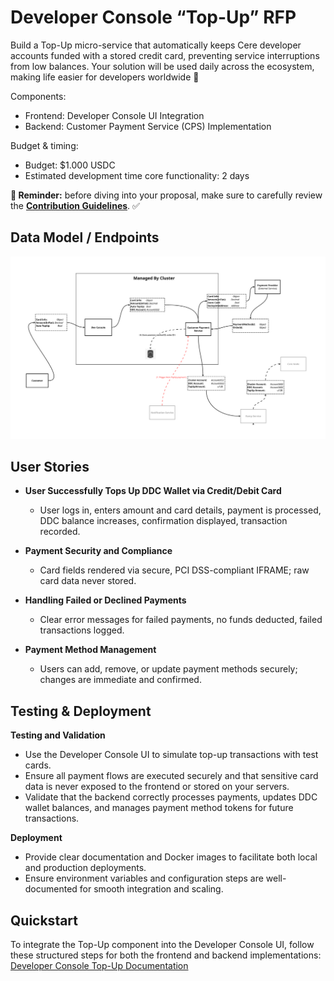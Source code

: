 # Developer Console “Top-Up” RFP
Build a Top-Up micro-service that automatically keeps Cere developer accounts funded with a stored credit card, preventing service interruptions from low balances. Your solution will be used daily across the ecosystem, making life easier for developers worldwide 🤝

Components:
- Frontend: Developer Console UI Integration
- Backend: Customer Payment Service (CPS) Implementation

Budget & timing:
-  Budget: $1.000 USDC 
-  Estimated development time core functionality: 2 days

**🚨 Reminder:** before diving into your proposal, make sure to carefully review the [**Contribution Guidelines**](..%2F..%2FREADME.md). ✅

## Data Model / Endpoints

![DDC Topup Data Model](https://raw.githubusercontent.com/bren-cere/TESTING/main/assets/ddc_topup_datamodel.png)

## User Stories

- **User Successfully Tops Up DDC Wallet via Credit/Debit Card**
  - User logs in, enters amount and card details, payment is processed, DDC balance increases, confirmation displayed, transaction recorded.

- **Payment Security and Compliance**
  - Card fields rendered via secure, PCI DSS-compliant IFRAME; raw card data never stored.

- **Handling Failed or Declined Payments**
  - Clear error messages for failed payments, no funds deducted, failed transactions logged.

- **Payment Method Management**
  - Users can add, remove, or update payment methods securely; changes are immediate and confirmed.

## Testing & Deployment

**Testing and Validation**

- Use the Developer Console UI to simulate top-up transactions with test cards.
- Ensure all payment flows are executed securely and that sensitive card data is never exposed to the frontend or stored on your servers.
- Validate that the backend correctly processes payments, updates DDC wallet balances, and manages payment method tokens for future transactions.

**Deployment**

- Provide clear documentation and Docker images to facilitate both local and production deployments.
- Ensure environment variables and configuration steps are well-documented for smooth integration and scaling.
  
## Quickstart
To integrate the Top-Up component into the Developer Console UI, follow these structured steps for both the frontend and backend implementations: [Developer Console Top-Up Documentation](https://github.com/Cerebellum-Network/cluster-apps/blob/dev/apps/developer-console/developer_console_topup.md#-contribution-guide)
